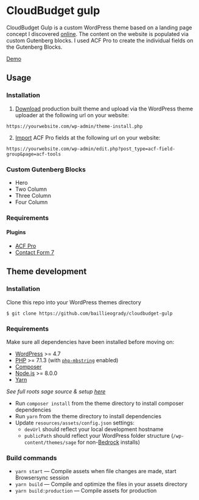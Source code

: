 # CloudBudget gulp

CloudBudget Gulp is a custom WordPress theme based on a landing page concept I discovered [online](https://dribbble.com/shots/8449132-CloudBudget-Business-Landing-Page-Figma-Freebie). The content on the website is populated via custom Gutenberg blocks. I used ACF Pro to create the individual fields on the Gutenberg Blocks.

[Demo](https://cloudbudget.baillieogrady.com)

## Usage

### Installation

1. [Download](https://baillieogrady.com/downloads/cloudbudget-gulp.zip) production built theme and upload via the WordPress theme uploader at the following url on your website:

```
https://yourwebsite.com/wp-admin/theme-install.php
```

2. [Import](https://github.com/baillieogrady/cloudbudget-gulp/blob/master/acf-export-2020-04-20.json) ACF Pro fields at the following url on your website:

```
https://yourwebsite.com/wp-admin/edit.php?post_type=acf-field-group&page=acf-tools
```
### Custom Gutenberg Blocks

- Hero
- Two Column
- Three Column
- Four Column

### Requirements

#### Plugins

- [ACF Pro](https://www.advancedcustomfields.com/pro/)
- [Contact Form 7](https://en-gb.wordpress.org/plugins/contact-form-7/)

## Theme development

### Installation

Clone this repo into your WordPress themes directory

```
$ git clone https://github.com/baillieogrady/cloudbudget-gulp
```

### Requirements

Make sure all dependencies have been installed before moving on:

* [WordPress](https://wordpress.org/) >= 4.7
* [PHP](https://secure.php.net/manual/en/install.php) >= 7.1.3 (with [`php-mbstring`](https://secure.php.net/manual/en/book.mbstring.php) enabled)
* [Composer](https://getcomposer.org/download/)
* [Node.js](http://nodejs.org/) >= 8.0.0
* [Yarn](https://yarnpkg.com/en/docs/install)

*See full roots sage source & setup [here](https://github.com/roots/sage)*

* Run `composer install` from the theme directory to install composer dependencies 
* Run `yarn` from the theme directory to install dependencies
* Update `resources/assets/config.json` settings:
  * `devUrl` should reflect your local development hostname
  * `publicPath` should reflect your WordPress folder structure (`/wp-content/themes/sage` for non-[Bedrock](https://roots.io/bedrock/) installs)

### Build commands

* `yarn start` — Compile assets when file changes are made, start Browsersync session
* `yarn build` — Compile and optimize the files in your assets directory
* `yarn build:production` — Compile assets for production
